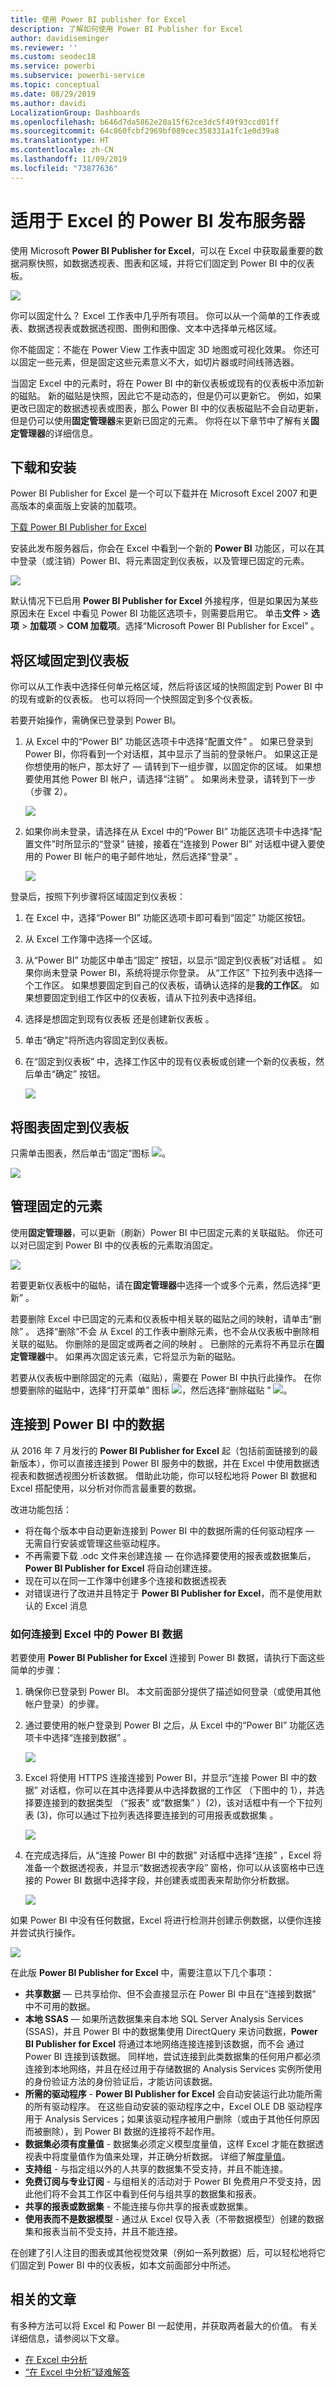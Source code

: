 ```yaml
---
title: 使用 Power BI publisher for Excel
description: 了解如何使用 Power BI Publisher for Excel
author: davidiseminger
ms.reviewer: ''
ms.custom: seodec18
ms.service: powerbi
ms.subservice: powerbi-service
ms.topic: conceptual
ms.date: 08/29/2019
ms.author: davidi
LocalizationGroup: Dashboards
ms.openlocfilehash: b646d7da5862e20a15f62ce3dc5f49f93ccd01ff
ms.sourcegitcommit: 64c860fcbf2969bf089cec358331a1fc1e0d39a8
ms.translationtype: HT
ms.contentlocale: zh-CN
ms.lasthandoff: 11/09/2019
ms.locfileid: "73877636"
---
```

# <a name="power-bi-publisher-for-excel"></a>适用于 Excel 的 Power BI 发布服务器
使用 Microsoft **Power BI Publisher for Excel**，可以在 Excel 中获取最重要的数据洞察快照，如数据透视表、图表和区域，并将它们固定到 Power BI 中的仪表板。

![](media/publisher-for-excel/pbi_excel_publisher_pinobj_dashboard.png)

你可以固定什么？ Excel 工作表中几乎所有项目。 你可以从一个简单的工作表或表、数据透视表或数据透视图、图例和图像、文本中选择单元格区域。

你不能固定：不能在 Power View 工作表中固定 3D 地图或可视化效果。 你还可以固定一些元素，但是固定这些元素意义不大，如切片器或时间线筛选器。

当固定 Excel 中的元素时，将在 Power BI 中的新仪表板或现有的仪表板中添加新的磁贴。 新的磁贴是快照，因此它不是动态的，但是仍可以更新它。 例如，如果更改已固定的数据透视表或图表，那么 Power BI 中的仪表板磁贴不会自动更新，但是仍可以使用**固定管理器**来更新已固定的元素。 你将在以下章节中了解有关**固定管理器**的详细信息。

## <a name="download-and-install"></a>下载和安装
Power BI Publisher for Excel 是一个可以下载并在 Microsoft Excel 2007 和更高版本的桌面版上安装的加载项。

[下载 Power BI Publisher for Excel](https://www.microsoft.com/download/details.aspx?id=50729)

安装此发布服务器后，你会在 Excel 中看到一个新的 **Power BI** 功能区，可以在其中登录（或注销）Power BI、将元素固定到仪表板，以及管理已固定的元素。

![](media/publisher-for-excel/pbi_excel_publisher_ribbon.png)

默认情况下已启用 **Power BI Publisher for Excel** 外接程序，但是如果因为某些原因未在 Excel 中看见 Power BI 功能区选项卡，则需要启用它。 单击**文件**  >  **选项**  >  **加载项**  >  **COM 加载项**。选择“Microsoft Power BI Publisher for Excel”  。

## <a name="pin-a-range-to-a-dashboard"></a>将区域固定到仪表板
你可以从工作表中选择任何单元格区域，然后将该区域的快照固定到 Power BI 中的现有或新的仪表板。 也可以将同一个快照固定到多个仪表板。

若要开始操作，需确保已登录到 Power BI。

1. 从 Excel 中的“Power BI”  功能区选项卡中选择“配置文件”  。 如果已登录到 Power BI，你将看到一个对话框，其中显示了当前的登录帐户。 如果这正是你想使用的帐户，那太好了 — 请转到下一组步骤，以固定你的区域。 如果想要使用其他 Power BI 帐户，请选择“注销”  。 如果尚未登录，请转到下一步（步骤 2）。
   
   ![](media/publisher-for-excel/pbi_excel_publish_connect-to-data_0.png)
2. 如果你尚未登录，请选择在从 Excel 中的“Power BI”   功能区选项卡中选择“配置文件”时所显示的“登录”  链接，接着在“连接到 Power BI”  对话框中键入要使用的 Power BI 帐户的电子邮件地址，然后选择“登录”  。
   
   ![](media/publisher-for-excel/pbi_excel_publish_connect-to-data_1a.png)

登录后，按照下列步骤将区域固定到仪表板：

1. 在 Excel 中，选择“Power BI”  功能区选项卡即可看到“固定”  功能区按钮。
2. 从 Excel 工作簿中选择一个区域。
3. 从“Power BI”  功能区中单击“固定”  按钮，以显示“固定到仪表板”对话框  。 如果你尚未登录 Power BI，系统将提示你登录。 从“工作区”  下拉列表中选择一个工作区。 如果想要固定到自己的仪表板，请确认选择的是**我的工作区**。 如果想要固定到组工作区中的仪表板，请从下拉列表中选择组。
4. 选择是想固定到现有仪表板  还是创建新仪表板  。
5. 单击“确定”将所选内容固定到仪表板。 
6. 在“固定到仪表板”  中，选择工作区中的现有仪表板或创建一个新的仪表板，然后单击“确定”  按钮。
   
   ![](media/publisher-for-excel/xl-publish.gif)

## <a name="pin-a-chart-to-a-dashboard"></a>将图表固定到仪表板
只需单击图表，然后单击“固定”图标 ![](media/publisher-for-excel/pbi_excel_publisher_pin.png)。

![](media/publisher-for-excel/pbi_excel_publisher_chart.png)

## <a name="manage-pinned-elements"></a>管理固定的元素
使用**固定管理器**，可以更新（刷新）Power BI 中已固定元素的关联磁贴。 你还可以对已固定到 Power BI 中的仪表板的元素取消固定。

![](media/publisher-for-excel/pbi_excel_publisher_pin_manager2.png)

若要更新仪表板中的磁帖，请在**固定管理器**中选择一个或多个元素，然后选择“更新”  。

若要删除 Excel 中已固定的元素和仪表板中相关联的磁贴之间的映射，请单击“删除”  。 选择“删除”不会  从 Excel 的工作表中删除元素，也不会从仪表板中删除相关联的磁贴。  你删除的是固定或两者之间的映射  。 已删除的元素将不再显示在**固定管理器**中。 如果再次固定该元素，它将显示为新的磁贴。

若要从仪表板中删除固定的元素（磁贴），需要在 Power BI 中执行此操作。 在你想要删除的磁贴中，选择“打开菜单”  图标 ![](media/publisher-for-excel/pbi_excel_publisher_tile_openmenu.png)，然后选择“删除磁贴   ”  ![](media/publisher-for-excel/pbi_excel_publisher_tile_trashcan.png)。

## <a name="connect-to-data-in-power-bi"></a>连接到 Power BI 中的数据
从 2016 年 7 月发行的 **Power BI Publisher for Excel** 起（包括前面链接到的最新版本），你可以直接连接到 Power BI 服务中的数据，并在 Excel 中使用数据透视表和数据透视图分析该数据。 借助此功能，你可以轻松地将 Power BI 数据和 Excel 搭配使用，以分析对你而言最重要的数据。

改进功能包括：

* 将在每个版本中自动更新连接到 Power BI 中的数据所需的任何驱动程序 — 无需自行安装或管理这些驱动程序。
* 不再需要下载 .odc 文件来创建连接 — 在你选择要使用的报表或数据集后，**Power BI Publisher for Excel** 将自动创建连接。
* 现在可以在同一工作簿中创建多个连接和数据透视表
* 对错误进行了改进并且特定于 **Power BI Publisher for Excel**，而不是使用默认的 Excel 消息

### <a name="how-to-connect-to-power-bi-data-in-excel"></a>如何连接到 Excel 中的 Power BI 数据
若要使用 **Power BI Publisher for Excel** 连接到 Power BI 数据，请执行下面这些简单的步骤：

1. 确保你已登录到 Power BI。 本文前面部分提供了描述如何登录（或使用其他帐户登录）的步骤。
2. 通过要使用的帐户登录到 Power BI 之后，从 Excel 中的“Power BI”  功能区选项卡中选择“连接到数据”  。
   
   ![](media/publisher-for-excel/pbi_excel_publish_connect-to-data_1.png)
3. Excel 将使用 HTTPS 连接连接到 Power BI，并显示“连接 Power BI 中的数据”  对话框，你可以在其中选择要从中选择数据的工作区  （下图中的 1），并选择要连接到的数据类型  （“报表”  或“数据集”  ）(2)，该对话框中有一个下拉列表 (3)，你可以通过下拉列表选择要连接到的可用报表或数据集  。
   
   ![](media/publisher-for-excel/pbi_excel_publish_connect-to-data_2.png)
4. 在完成选择后，从“连接 Power BI 中的数据”  对话框中选择“连接”  ，Excel 将准备一个数据透视表，并显示“数据透视表字段”  窗格，你可以从该窗格中已连接的 Power BI 数据中选择字段，并创建表或图表来帮助你分析数据。
   
   ![](media/publisher-for-excel/pbi_excel_publish_connect-to-data_3.png)

如果 Power BI 中没有任何数据，Excel 将进行检测并创建示例数据，以便你连接并尝试执行操作。

![](media/publisher-for-excel/pbi_excel_publish_connect-to-data_4.png)

在此版 **Power BI Publisher for Excel** 中，需要注意以下几个事项：

* **共享数据** — 已共享给你、但不会直接显示在 Power BI 中且在“连接到数据”  中不可用的数据。
* **本地 SSAS** — 如果所选数据集来自本地 SQL Server Analysis Services (SSAS)，并且 Power BI 中的数据集使用 DirectQuery 来访问数据，**Power BI Publisher for Excel** 将通过本地网络连接连接到该数据，而不会  通过 Power BI 连接到该数据。 同样地，尝试连接到此类数据集的任何用户都必须连接到本地网络，并且在经过用于存储数据的 Analysis Services 实例所使用的身份验证方法的身份验证后，才能访问该数据。
* **所需的驱动程序** - **Power BI Publisher for Excel** 会自动安装运行此功能所需的所有驱动程序。 在这些自动安装的驱动程序之中，Excel OLE DB 驱动程序用于 Analysis Services；如果该驱动程序被用户删除（或由于其他任何原因而被删除），到 Power BI 数据的连接将不起作用。
* **数据集必须有度量值** - 数据集必须定义模型度量值，这样 Excel 才能在数据透视表中将度量值作为值来处理，并正确分析数据。 详细了解[度量值](desktop-measures.md)。
* **支持组** - 与指定组以外的人共享的数据集不受支持，并且不能连接。
* **免费订阅与专业订阅** - 与组相关的活动对于 Power BI 免费用户不受支持，因此他们将不会其工作区中看到任何与组共享的数据集和报表。
* **共享的报表或数据集** - 不能连接与你共享的报表或数据集。
* **使用表而不是数据模型** - 通过从 Excel 仅导入表（不带数据模型）创建的数据集和报表当前不受支持，并且不能连接。

在创建了引人注目的图表或其他视觉效果（例如一系列数据）后，可以轻松地将它们固定到 Power BI 中的仪表板，如本文前面部分中所述。

## <a name="related-articles"></a>相关的文章
有多种方法可以将 Excel 和 Power BI 一起使用，并获取两者最大的价值。 有关详细信息，请参阅以下文章。

* [在 Excel 中分析](service-analyze-in-excel.md)
* [“在 Excel 中分析”疑难解答](desktop-troubleshooting-analyze-in-excel.md)

